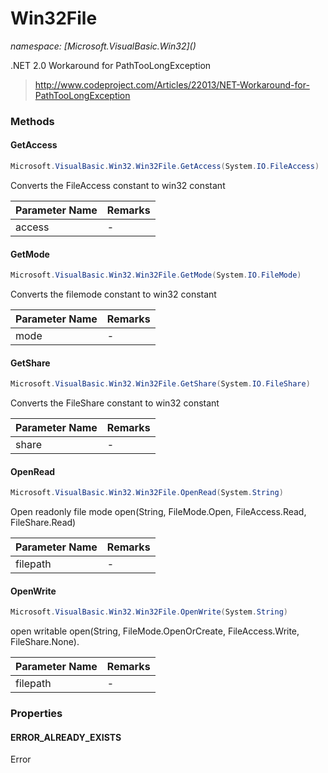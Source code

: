 ﻿# Win32File
_namespace: [Microsoft.VisualBasic.Win32](<a href="#" onClick="load('/docs/Microsoft.VisualBasic.Win32/index.md')"></a>)_

.NET 2.0 Workaround for PathTooLongException

> 
>  http://www.codeproject.com/Articles/22013/NET-Workaround-for-PathTooLongException
>  


### Methods

#### GetAccess
```csharp
Microsoft.VisualBasic.Win32.Win32File.GetAccess(System.IO.FileAccess)
```
Converts the FileAccess constant to win32 constant

|Parameter Name|Remarks|
|--------------|-------|
|access|-|


#### GetMode
```csharp
Microsoft.VisualBasic.Win32.Win32File.GetMode(System.IO.FileMode)
```
Converts the filemode constant to win32 constant

|Parameter Name|Remarks|
|--------------|-------|
|mode|-|


#### GetShare
```csharp
Microsoft.VisualBasic.Win32.Win32File.GetShare(System.IO.FileShare)
```
Converts the FileShare constant to win32 constant

|Parameter Name|Remarks|
|--------------|-------|
|share|-|


#### OpenRead
```csharp
Microsoft.VisualBasic.Win32.Win32File.OpenRead(System.String)
```
Open readonly file mode open(String, FileMode.Open, FileAccess.Read, FileShare.Read)

|Parameter Name|Remarks|
|--------------|-------|
|filepath|-|


#### OpenWrite
```csharp
Microsoft.VisualBasic.Win32.Win32File.OpenWrite(System.String)
```
open writable open(String, FileMode.OpenOrCreate, FileAccess.Write, FileShare.None).

|Parameter Name|Remarks|
|--------------|-------|
|filepath|-|



### Properties

#### ERROR_ALREADY_EXISTS
Error
